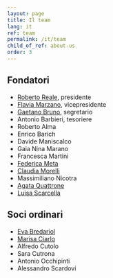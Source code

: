 ```yaml
---
layout: page
title: Il team
lang: it
ref: team
permalink: /it/team
child_of_ref: about-us
order: 3
---
```


## Fondatori

- [Roberto Reale](/it/bio-roberto-reale), presidente
- [Flavia Marzano](/it/bio-flavia-marzano), vicepresidente
- [Gaetano Bruno](/it/bio-gaetano-bruno), segretario
- Antonio Barbieri, tesoriere
- Roberto Alma
- Enrico Barich
- Davide Maniscalco
- Gaia Nina Marano
- Francesca Martini
- [Federica Meta](/it/bio-federica-meta)
- [Claudia Morelli](/it/bio-claudia-morelli)
- Massimiliano Nicotra
- [Agata Quattrone](/it/bio-agata-quattrone)
- [Luisa Scarcella](/it/bio-luisa-scarcella)

## Soci ordinari

- [Eva Bredariol](/it/bio-eva-bredariol)
- [Marisa Ciarlo](/it/bio-marisa-ciarlo)
- Alfredo Cutolo
- Sara Cutrona
- Antonio Occhipinti
- Alessandro Scardovi
